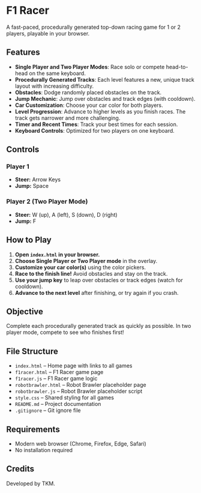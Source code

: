 # F1 Racer

A fast-paced, procedurally generated top-down racing game for 1 or 2 players, playable in your browser.

## Features

- **Single Player and Two Player Modes**: Race solo or compete head-to-head on the same keyboard.
- **Procedurally Generated Tracks**: Each level features a new, unique track layout with increasing difficulty.
- **Obstacles**: Dodge randomly placed obstacles on the track.
- **Jump Mechanic**: Jump over obstacles and track edges (with cooldown).
- **Car Customization**: Choose your car color for both players.
- **Level Progression**: Advance to higher levels as you finish races. The track gets narrower and more challenging.
- **Timer and Recent Times**: Track your best times for each session.
- **Keyboard Controls**: Optimized for two players on one keyboard.

## Controls

### Player 1
- **Steer:** Arrow Keys
- **Jump:** Space

### Player 2 (Two Player Mode)
- **Steer:** W (up), A (left), S (down), D (right)
- **Jump:** F

## How to Play

1. **Open `index.html` in your browser.**
2. **Choose Single Player or Two Player mode** in the overlay.
3. **Customize your car color(s)** using the color pickers.
4. **Race to the finish line!** Avoid obstacles and stay on the track.
5. **Use your jump key** to leap over obstacles or track edges (watch for cooldown).
6. **Advance to the next level** after finishing, or try again if you crash.

## Objective

Complete each procedurally generated track as quickly as possible. In two player mode, compete to see who finishes first!

## File Structure

- `index.html` – Home page with links to all games
- `f1racer.html` – F1 Racer game page
- `f1racer.js` – F1 Racer game logic
- `robotbrawler.html` – Robot Brawler placeholder page
- `robotbrawler.js` – Robot Brawler placeholder script
- `style.css` – Shared styling for all games
- `README.md` – Project documentation
- `.gitignore` – Git ignore file

## Requirements

- Modern web browser (Chrome, Firefox, Edge, Safari)
- No installation required

## Credits

Developed by TKM.
